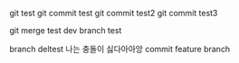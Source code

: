 git test
git commit test
git commit test2
git commit test3

git merge test
dev branch test

branch deltest
나는 충돌이 싫다아아앙
commit feature branch